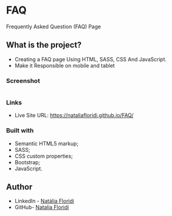 # FAQ

 Frequently Asked Question (FAQ) Page

## What is the project?

- Creating a FAQ page Using HTML, SASS, CSS And JavaScript.
- Make it Responsible on mobile and tablet

### Screenshot

![]()

### Links

- Live Site URL: https://nataliafloridi.github.io/FAQ/

### Built with

- Semantic HTML5 markup;
- SASS;
- CSS custom properties;
- Bootstrap;
- JavaScript.

## Author

- LinkedIn - [Natália Floridi](https://www.linkedin.com/in/natalia-floridi/)
- GitHub- [Natalia Floridi](https://github.com/NataliaFloridi/)
